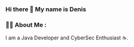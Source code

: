 ### Hi there 👋 My name is Denis

### :man_technologist: About Me :
I am a Java Developer and CyberSec Enthusiast :coffee:.
